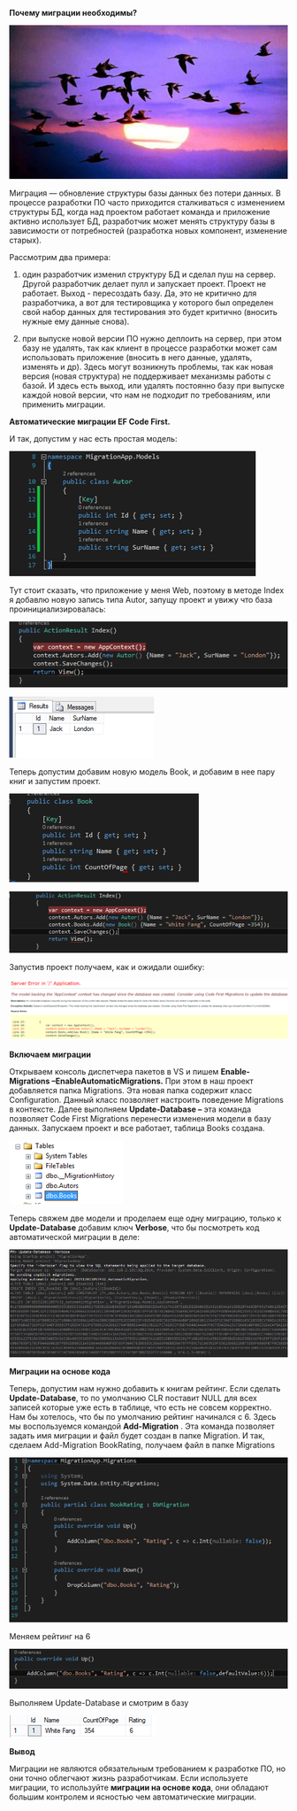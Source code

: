 **Почему миграции необходимы?**

![](<1.png>)

Миграция — обновление структуры базы данных без потери данных. В процессе
разработки ПО часто приходится сталкиваться с изменением структуры БД, когда над
проектом работает команда и приложение активно использует БД, разработчик может
менять структуру базы в зависимости от потребностей (разработка новых компонент,
изменение старых).

Рассмотрим два примера:

1.  один разработчик изменил структуру БД и сделал пуш на сервер. Другой
    разработчик делает пулл и запускает проект. Проект не работает. Выход -
    пересоздать базу. Да, это не критично для разработчика, а вот для
    тестировщика у которого был определен свой набор данных для тестирования это
    будет критично (вносить нужные ему данные снова).

2.  при выпуске новой версии ПО нужно деплоить на сервер, при этом базу не
    удалять, так как клиент в процессе разработки может сам использовать
    приложение (вносить в него данные, удалять, изменять и др). Здесь могут
    возникнуть проблемы, так как новая версия (новая структура) не поддерживает
    механизмы работы с базой. И здесь есть выход, или удалять постоянно базу при
    выпуске каждой новой версии, что нам не подходит по требованиям, или
    применить миграции.

**Автоматические миграции EF Code First.**

И так, допустим у нас есть простая модель:

![](<2.png>)

Тут стоит сказать, что приложение у меня Web, поэтому в методе Index я добавлю
новую запись типа Autor, запущу проект и увижу что база проинициализировалась:

![](<3.png>)

![](<4.png>)

Теперь допустим добавим новую модель Book, и добавим в нее пару книг и запустим
проект.

![](<5.png>)

![](<6.png>)

Запустив проект получаем, как и ожидали ошибку:

![](<7.png>)

**Включаем миграции**

Открываем консоль диспетчера пакетов в VS и пишем **Enable-Migrations
–EnableAutomaticMigrations.** При этом в наш проект добавляется папка
Migrations. Эта новая папка содержит класс Configuration. Данный класс позволяет
настроить поведение Migrations в контексте. Далее выполняем **Update-Database
–** эта команда позволяет Code First Migrations перенести изменения модели в
базу данных. Запускаем проект и все работает, таблица Books создана.

![](<8.png>)

Теперь свяжем две модели и проделаем еще одну миграцию, только к
**Update-Database** добавим ключ **Verbose**, что бы посмотреть код
автоматической миграции в деле:

![](<9.png>)

**Миграции на основе кода**

Теперь, допустим нам нужно добавить к книгам рейтинг. Если сделать
**Update-Database**, то по умолчанию CLR поставит NULL для всех записей которые
уже есть в таблице, что есть не совсем корректно. Нам бы хотелось, что бы по
умолчанию рейтинг начинался с 6. Здесь мы воспользуемся командой
**Add-Migration** . Эта команда позволяет задать имя миграции и файл будет
создан в папке Migration. И так, сделаем Add-Migration BookRating, получаем файл
в папке Migrations

![](<10.png>)

Меняем рейтинг на 6

![](<11.png>)

Выполняем Update-Database и смотрим в базу

![](<12.png>)

**Вывод**

Миграции не являются обязательным требованием к разработке ПО, но они точно
облегчают жизнь разработчикам. Если используете миграции, то используйте
**миграции на основе кода**, они обладают большим контролем и ясностью чем
автоматические миграции.

